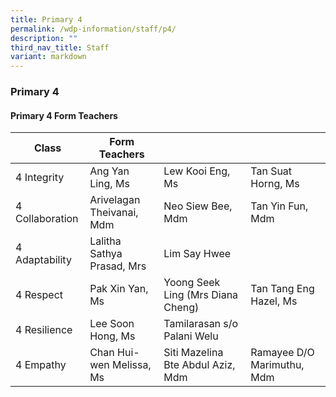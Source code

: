 ```yaml
---
title: Primary 4
permalink: /wdp-information/staff/p4/
description: ""
third_nav_title: Staff
variant: markdown
---
```

### **Primary 4**

#### **Primary 4 Form Teachers**

| Class | Form Teachers |  |  |
|---|---|---|---|
| 4 Integrity | Ang Yan Ling, Ms | Lew Kooi Eng, Ms | Tan Suat Horng, Ms |  
| 4 Collaboration | Arivelagan Theivanai, Mdm | Neo Siew Bee, Mdm | Tan Yin Fun, Mdm |
| 4 Adaptability | Lalitha Sathya Prasad, Mrs | Lim Say Hwee | 
| 4 Respect | Pak Xin Yan, Ms | Yoong Seek Ling (Mrs Diana Cheng) | Tan Tang Eng Hazel, Ms |
| 4 Resilience | Lee Soon Hong, Ms | Tamilarasan s/o Palani Welu |
| 4 Empathy | Chan Hui-wen Melissa, Ms | Siti Mazelina Bte Abdul Aziz, Mdm | Ramayee D/O Marimuthu, Mdm |